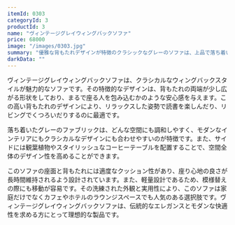 ```yaml
---
itemId: 0303
categoryId: 3
productId: 3
name: "ヴィンテージグレイウィングバックソファ"
price: 68000
image: "/images/0303.jpg"
summary: "優雅な背もたれデザインが特徴のクラシックなグレーのソファは、上品で落ち着いた雰囲気を提供します。" 
darkData: ""
---
```


ヴィンテージグレイウィングバックソファは、クラシカルなウィングバックスタイルが魅力的なソファです。その特徴的なデザインは、背もたれの両端が少し広がる形状をしており、まるで座る人を包み込むかのような安心感を与えます。この高い背もたれのデザインにより、リラックスした姿勢で読書を楽しんだり、リビングでくつろいだりするのに最適です。

落ち着いたグレーのファブリックは、どんな空間にも調和しやすく、モダンなインテリアにもクラシカルなデザインにも合わせやすいのが特徴です。また、サイドには観葉植物やスタイリッシュなコーヒーテーブルを配置することで、空間全体のデザイン性を高めることができます。

このソファの座面と背もたれには適度なクッション性があり、座り心地の良さが長時間維持されるよう設計されています。また、軽量設計であるため、模様替えの際にも移動が容易です。その洗練された外観と実用性により、このソファは家庭だけでなくカフェやホテルのラウンジスペースでも人気のある選択肢です。ヴィンテージグレイウィングバックソファは、伝統的なエレガンスとモダンな快適性を求める方にとって理想的な製品です。
